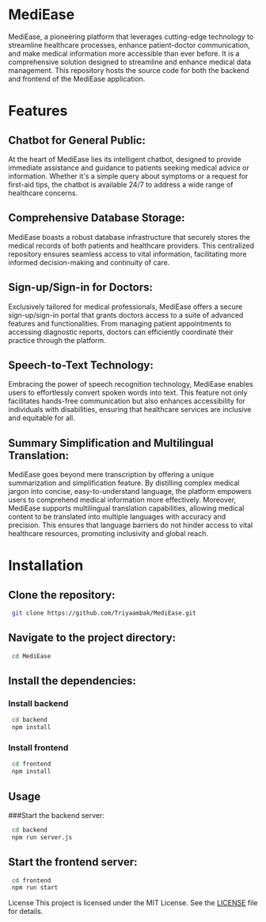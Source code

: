 # MediEase
MediEase, a pioneering platform that leverages cutting-edge technology to streamline healthcare processes, enhance patient-doctor communication, and make medical information more accessible than ever before.
It is a comprehensive solution designed to streamline and enhance medical data management. This repository hosts the source code for both the backend and frontend of the MediEase application.

# Features

## Chatbot for General Public:

At the heart of MediEase lies its intelligent chatbot, designed to provide immediate assistance and guidance to patients seeking medical advice or information. Whether it's a simple query about symptoms or a request for first-aid tips, the chatbot is available 24/7 to address a wide range of healthcare concerns.

## Comprehensive Database Storage:

MediEase boasts a robust database infrastructure that securely stores the medical records of both patients and healthcare providers. This centralized repository ensures seamless access to vital information, facilitating more informed decision-making and continuity of care.

## Sign-up/Sign-in for Doctors:

Exclusively tailored for medical professionals, MediEase offers a secure sign-up/sign-in portal that grants doctors access to a suite of advanced features and functionalities. From managing patient appointments to accessing diagnostic reports, doctors can efficiently coordinate their practice through the platform.

## Speech-to-Text Technology:

Embracing the power of speech recognition technology, MediEase enables users to effortlessly convert spoken words into text. This feature not only facilitates hands-free communication but also enhances accessibility for individuals with disabilities, ensuring that healthcare services are inclusive and equitable for all.

## Summary Simplification and Multilingual Translation:

MediEase goes beyond mere transcription by offering a unique summarization and simplification feature. By distilling complex medical jargon into concise, easy-to-understand language, the platform empowers users to comprehend medical information more effectively.
Moreover, MediEase supports multilingual translation capabilities, allowing medical content to be translated into multiple languages with accuracy and precision. This ensures that language barriers do not hinder access to vital healthcare resources, promoting inclusivity and global reach.

# Installation

## Clone the repository:

```bash
 git clone https://github.com/Triyaambak/MediEase.git
```
 
## Navigate to the project directory:

```bash
 cd MediEase
```
 
## Install the dependencies:
### Install backend
```bash
 cd backend
 npm install
 ```

### Install frontend
```bash
 cd frontend
 npm install
 ```

## Usage

###Start the backend server:

```bash
 cd backend
 npm run server.js
```

## Start the frontend server:

```bash
 cd frontend
 npm run start
```

License
This project is licensed under the MIT License. See the [LICENSE](LICENSE) file for details.

